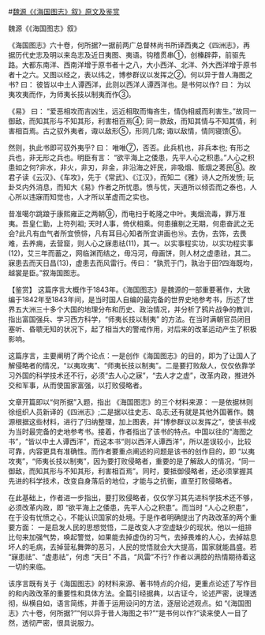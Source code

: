 #[魏源《《海国图志》叙》原文及鉴赏](https://www.vrrw.net/wx/10393.html)

魏源《《海国图志》叙》

《海国图志》六十卷，何所据?一据前两广总督林尚书所译西夷之《四洲志》，再据历代史志及明以来岛志及近日夷图、夷语。钩稽贯串①，创榛辟莽，前驱先路。大都东南洋、西南洋增于原书者十之八，大小西洋、北洋、外大西洋增于原书者十之六。又图以经之，表以纬之，博参群议以发挥之②。何以异于昔人海图之书? 曰： 彼皆以中土人谭西洋，此则以西洋人谭西洋也。是书何以作? 曰： 为以夷攻夷而作，为师夷长技以制夷而作③。

《易》 曰： “爱恶相攻而吉凶生，远近相取而悔吝生，情伪相威而利害生。”故同一御敌，而知其形与不知其形，利害相百焉④; 同一款敌，而知其情与不知其情，利害相百焉。古之驭外夷者，诹以敌形⑤，形同几席; 诹以敌情，情同寝馈⑥。

然则，执此书即可驭外夷乎? 曰： 唯唯⑦，否否。此兵机也，非兵本也; 有形之兵也，非无形之兵也。明臣有言： “欲平海上之倭患，先平人心之积患。”人心之积患如之何?非水，非火，非刃，非金，非沿海之奸民，非吸烟、贩烟之莠民⑧。故君子读《云汉》、《车攻》，先于《常武》、《江汉》，而知二《雅》诗人之所发愤; 玩卦爻内外消息，而知大《易》作者之所忧患。愤与忧，天道所以倾否而之泰也，人心所以违寐而知觉也，人才所以革虚而之实也。

昔准噶尔跳踉于康熙雍正之两朝⑨，而电扫于乾隆之中叶。夷烟流毒，罪万准夷。吾皇仁勤，上符列祖; 天时人事，倚伏相乘。何患攘剔之无期，何患奋武之无会?此凡有血气者所宜愤悱，凡有耳目心知者所宜讲画也⑩。去伪，去饰，去畏难，去养痈，去营窟，则人心之寐患祛(11)，其一。以实事程实功，以实功程实事(12)，艾三年而蓄之，网临渊而结之，毋冯河，毋画饼，则人材之虚患祛，其二。寐患去而天日昌(13)，虚患去而风雷行。传曰： “孰荒于门，孰治于田?四海既均，越裳是臣。”叙海国图志。



【鉴赏】 这篇序言大概作于1843年。《海国图志》是魏源的一部重要著作，大致编于1842年至1843年间，是当时国人自编的最完备的世界史地参考书，历述了世界五大洲三十多个大国的地理分布和历史、政治情况，并分析了鸦片战争的教训，指出富国强兵、学习西方科学，“师夷长技以制夷” 的方法。在当时满朝官员闭目塞听、昏聩无知的状况下，起了相当大的警戒作用，对后来的改革运动产生了积极影响。

这篇序言，主要阐明了两个论点：一是创作《海国图志》的目的，即为了让国人了解侵略者的情况，“以夷攻夷”、“师夷长技以制夷”。二是要打败敌人，仅仅依靠学习外国的科学技术还不行，必须“去人心之寐”，“去人才之虚”，改革内政，推进外交和军事，从而使国家富强，以打败侵略者。

文章开篇即以“何所据”入题，指出 《海国图志》的三个材料来源： 一是依据林则徐组织人员新译的《四洲志》;二是据以往史志、岛志;还有就是其他外国著作。魏源根据这些材料，进行了归纳整理，加上图表，并“博参群议以发挥之”，使该书成为当时最完备的史地参考书。接着，作者指出了该书的特点。中国以往的“海图之书”，“皆以中土人谭西洋”，而这本书“则以西洋人谭西洋”，所以差误较小，比较可靠，内容更具有准确性。而作者要重点阐述的问题是该书的创作目的，即 “以夷攻夷”，“师夷长技以制夷”，因为要打败侵略者，重要的是了解敌人的情况，“同一御敌，而知其形与不知其形，利害相百焉”。同时，要抵御侵略者，还必须掌握其先进的科学技术，改变自身落后的地位，才能与之抗衡，直至打败侵略者。

在此基础上，作者进一步指出，要打败侵略者，仅仅学习其先进科学技术还不够，必须改革内政，即 “欲平海上之倭患，先平人心之积患”。而当时 “人心之积患”，在于没有忧愤之心，不能认识国家的处境。于是作者明确提出了内政改革的两个重要方面： 一是启发人民的思想觉悟，二是改变人才空虚缺少的现状。他以一组排比句来加强气势，唤起警觉，如果能去掉虚伪的习气，去掉畏难的人心，去掉姑息坏人的毛病，去掉营私舞弊的恶习，人民的觉悟就会大大提高，国家就能昌盛。若 “寐患祛”、“虚患祛”，何虑 “天日” 不昌，“风雷”不行? 作者以满腔的热情期待着这一切的来临。

该序言既有关于《海国图志》的材料来源、著书特点的介绍，更重点论述了写作目的和内政改革的重要性和具体方法。全篇引经据典，以古证今，论述严密，说理透彻，纵横自如，语言简练，并善于运用设问的方法，逐层论述观点。如 “《海国图志》六十卷，何所据?”“何以异于昔人海图之书?”“是书何以作?”读来使人一目了然，透彻严密，很具说服力。

